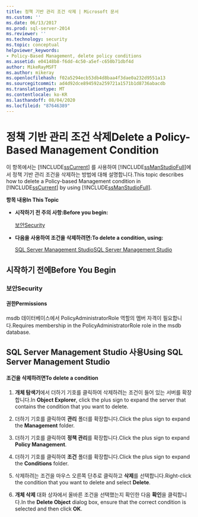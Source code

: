 ```yaml
---
title: 정책 기반 관리 조건 삭제 | Microsoft 문서
ms.custom: ''
ms.date: 06/13/2017
ms.prod: sql-server-2014
ms.reviewer: ''
ms.technology: security
ms.topic: conceptual
helpviewer_keywords:
- Policy-Based Management, delete policy conditions
ms.assetid: e04148b8-f6dd-4c50-a5ef-c650b71dbf4d
author: MikeRayMSFT
ms.author: mikeray
ms.openlocfilehash: f02a5294ecb53db4d8baa4f3dae0a232d9551a13
ms.sourcegitcommit: ad4d92dce894592a259721a1571b1d8736abacdb
ms.translationtype: MT
ms.contentlocale: ko-KR
ms.lasthandoff: 08/04/2020
ms.locfileid: "87646389"
---
```

# <a name="delete-a-policy-based-management-condition"></a><span data-ttu-id="78142-102">정책 기반 관리 조건 삭제</span><span class="sxs-lookup"><span data-stu-id="78142-102">Delete a Policy-Based Management Condition</span></span>
  <span data-ttu-id="78142-103">이 항목에서는 [!INCLUDE[ssCurrent](../../includes/sscurrent-md.md)] 를 사용하여 [!INCLUDE[ssManStudioFull](../../includes/ssmanstudiofull-md.md)]에서 정책 기반 관리 조건을 삭제하는 방법에 대해 설명합니다.</span><span class="sxs-lookup"><span data-stu-id="78142-103">This topic describes how to delete a Policy-based Management condition in [!INCLUDE[ssCurrent](../../includes/sscurrent-md.md)] by using [!INCLUDE[ssManStudioFull](../../includes/ssmanstudiofull-md.md)].</span></span>  
  
 <span data-ttu-id="78142-104">**항목 내용**</span><span class="sxs-lookup"><span data-stu-id="78142-104">**In This Topic**</span></span>  
  
-   <span data-ttu-id="78142-105">**시작하기 전 주의 사항:**</span><span class="sxs-lookup"><span data-stu-id="78142-105">**Before you begin:**</span></span>  
  
     [<span data-ttu-id="78142-106">보안</span><span class="sxs-lookup"><span data-stu-id="78142-106">Security</span></span>](#Security)  
  
-   <span data-ttu-id="78142-107">**다음을 사용하여 조건을 삭제하려면:**</span><span class="sxs-lookup"><span data-stu-id="78142-107">**To delete a condition, using:**</span></span>  
  
     [<span data-ttu-id="78142-108">SQL Server Management Studio</span><span class="sxs-lookup"><span data-stu-id="78142-108">SQL Server Management Studio</span></span>](#SSMSProcedure)  
  
##  <a name="before-you-begin"></a><a name="BeforeYouBegin"></a> <span data-ttu-id="78142-109">시작하기 전에</span><span class="sxs-lookup"><span data-stu-id="78142-109">Before You Begin</span></span>  
  
###  <a name="security"></a><a name="Security"></a> <span data-ttu-id="78142-110">보안</span><span class="sxs-lookup"><span data-stu-id="78142-110">Security</span></span>  
  
####  <a name="permissions"></a><a name="Permissions"></a> <span data-ttu-id="78142-111">권한</span><span class="sxs-lookup"><span data-stu-id="78142-111">Permissions</span></span>  
 <span data-ttu-id="78142-112">msdb 데이터베이스에서 PolicyAdministratorRole 역할의 멤버 자격이 필요합니다.</span><span class="sxs-lookup"><span data-stu-id="78142-112">Requires membership in the PolicyAdministratorRole role in the msdb database.</span></span>  
  
##  <a name="using-sql-server-management-studio"></a><a name="SSMSProcedure"></a> <span data-ttu-id="78142-113">SQL Server Management Studio 사용</span><span class="sxs-lookup"><span data-stu-id="78142-113">Using SQL Server Management Studio</span></span>  
  
#### <a name="to-delete-a-condition"></a><span data-ttu-id="78142-114">조건을 삭제하려면</span><span class="sxs-lookup"><span data-stu-id="78142-114">To delete a condition</span></span>  
  
1.  <span data-ttu-id="78142-115">**개체 탐색기**에서 더하기 기호를 클릭하여 삭제하려는 조건이 들어 있는 서버를 확장합니다.</span><span class="sxs-lookup"><span data-stu-id="78142-115">In **Object Explorer**, click the plus sign to expand the server that contains the condition that you want to delete.</span></span>  
  
2.  <span data-ttu-id="78142-116">더하기 기호를 클릭하여 **관리** 폴더를 확장합니다.</span><span class="sxs-lookup"><span data-stu-id="78142-116">Click the plus sign to expand the **Management** folder.</span></span>  
  
3.  <span data-ttu-id="78142-117">더하기 기호를 클릭하여 **정책 관리**를 확장합니다.</span><span class="sxs-lookup"><span data-stu-id="78142-117">Click the plus sign to expand **Policy Management**.</span></span>  
  
4.  <span data-ttu-id="78142-118">더하기 기호를 클릭하여 **조건** 폴더를 확장합니다.</span><span class="sxs-lookup"><span data-stu-id="78142-118">Click the plus sign to expand the **Conditions** folder.</span></span>  
  
5.  <span data-ttu-id="78142-119">삭제하려는 조건을 마우스 오른쪽 단추로 클릭하고 **삭제**를 선택합니다.</span><span class="sxs-lookup"><span data-stu-id="78142-119">Right-click the condition that you want to delete and select **Delete**.</span></span>  
  
6.  <span data-ttu-id="78142-120">**개체 삭제** 대화 상자에서 올바른 조건을 선택했는지 확인한 다음 **확인**을 클릭합니다.</span><span class="sxs-lookup"><span data-stu-id="78142-120">In the **Delete Object** dialog box, ensure that the correct condition is selected and then click **OK**.</span></span>  
  
  
